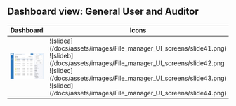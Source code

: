 ## Dashboard view: General User and Auditor
|Dashboard | Icons|
|----------|------|
| ![dashboard](/docs/assets/images/File_manager_UI_screens/slide4.jpg) | ![slidea] (/docs/assets/images/File_manager_UI_screens/slide41.png) ![slideb] (/docs/assets/images/File_manager_UI_screens/slide42.png ![slidec] (/docs/assets/images/File_manager_UI_screens/slide43.png) ![slided] (/docs/assets/images/File_manager_UI_screens/slide44.png)  |